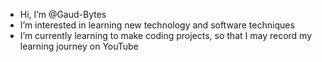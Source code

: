 -  Hi, I’m @Gaud-Bytes
-  I’m interested in learning new technology and software techniques
-  I’m currently learning to make coding projects, so that I may record my learning journey on YouTube

<!---
Gaud-Bytes/Gaud-Bytes is a ✨ special ✨ repository because its `README.md` (this file) appears on your GitHub profile.
You can click the Preview link to take a look at your changes.
--->
